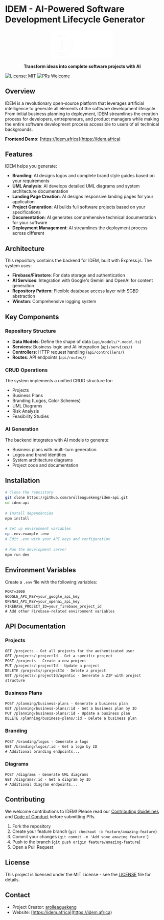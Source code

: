 # IDEM - AI-Powered Software Development Lifecycle Generator

<div align="center">
  <img src="public/logo_white.png" alt="IDEM Logo" width="200" height="auto">
  <p><strong>Transform ideas into complete software projects with AI</strong></p>
</div>

[![License: MIT](https://img.shields.io/badge/License-MIT-yellow.svg)](https://opensource.org/licenses/MIT)
[![PRs Welcome](https://img.shields.io/badge/PRs-welcome-brightgreen.svg)](CODE_OF_CONDUCT.md)

## Overview

IDEM is a revolutionary open-source platform that leverages artificial intelligence to generate all elements of the software development lifecycle. From initial business planning to deployment, IDEM streamlines the creation process for developers, entrepreneurs, and product managers while making the entire software development process accessible to users of all technical backgrounds.

**Frontend Demo:** [https://idem.africa](https://idem.africa)

## Features

IDEM helps you generate:

- **Branding**: AI designs logos and complete brand style guides based on your requirements
- **UML Analysis**: AI develops detailed UML diagrams and system architecture documentation
- **Landing Page Creation**: AI designs responsive landing pages for your application
- **Project Generation**: AI builds full software projects based on your specifications
- **Documentation**: AI generates comprehensive technical documentation for your software
- **Deployment Management**: AI streamlines the deployment process across different

## Architecture

This repository contains the backend for IDEM, built with Express.js. The system uses:

- **Firebase/Firestore**: For data storage and authentication
- **AI Services**: Integration with Google's Gemini and OpenAI for content generation
- **Repository Pattern**: Flexible database access layer with SGBD abstraction
- **Winston**: Comprehensive logging system

## Key Components

### Repository Structure

- **Data Models**: Define the shape of data (`api/models/*.model.ts`)
- **Services**: Business logic and AI integration (`api/services/`)
- **Controllers**: HTTP request handling (`api/controllers/`)
- **Routes**: API endpoints (`api/routes/`)

### CRUD Operations

The system implements a unified CRUD structure for:

- Projects
- Business Plans
- Branding (Logos, Color Schemes)
- UML Diagrams
- Risk Analysis
- Feasibility Studies

### AI Generation

The backend integrates with AI models to generate:

- Business plans with multi-turn generation
- Logos and brand identities
- System architecture diagrams
- Project code and documentation

## Installation

```bash
# Clone the repository
git clone https://github.com/arolleaguekeng/idem-api.git
cd idem-api

# Install dependencies
npm install

# Set up environment variables
cp .env.example .env
# Edit .env with your API keys and configuration

# Run the development server
npm run dev
```

## Environment Variables

Create a `.env` file with the following variables:

```
PORT=3000
GOOGLE_API_KEY=your_google_api_key
OPENAI_API_KEY=your_openai_api_key
FIREBASE_PROJECT_ID=your_firebase_project_id
# Add other Firebase-related environment variables
```

## API Documentation

### Projects

```
GET /projects - Get all projects for the authenticated user
GET /projects/:projectId - Get a specific project
POST /projects - Create a new project
PUT /projects/:projectId - Update a project
DELETE /projects/:projectId - Delete a project
GET /projects/:projectId/agentic - Generate a ZIP with project structure
```

### Business Plans

```
POST /planning/business-plans - Generate a business plan
GET /planning/business-plans/:id - Get a business plan by ID
PUT /planning/business-plans/:id - Update a business plan
DELETE /planning/business-plans/:id - Delete a business plan
```

### Branding

```
POST /branding/logos - Generate a logo
GET /branding/logos/:id - Get a logo by ID
# Additional branding endpoints...
```

### Diagrams

```
POST /diagrams - Generate UML diagrams
GET /diagrams/:id - Get a diagram by ID
# Additional diagram endpoints...
```

## Contributing

We welcome contributions to IDEM! Please read our [Contributing Guidelines](CONTRIBUTING.md) and [Code of Conduct](CODE_OF_CONDUCT.md) before submitting PRs.

1. Fork the repository
2. Create your feature branch (`git checkout -b feature/amazing-feature`)
3. Commit your changes (`git commit -m 'Add some amazing feature'`)
4. Push to the branch (`git push origin feature/amazing-feature`)
5. Open a Pull Request

## License

This project is licensed under the MIT License - see the [LICENSE](LICENSE) file for details.

## Contact

- Project Creator: [arolleaguekeng](https://github.com/arolleaguekeng)
- Website: [https://idem.africa](https://idem.africa)
